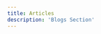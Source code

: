 ```yaml
---
title: Articles
description: 'Blogs Section'
---
```


<!-- **A place where i share cool tips and tricks related to web development also snippets related to CSS,JS**


{{< figure src="/images/article.svg" alt="Article" class="article-icon">}} -->
